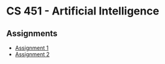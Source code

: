 # CS 451 - Artificial Intelligence

## Assignments

- [Assignment 1](assignments/assignment-1/)
- [Assignment 2](assignments/assignment-2/)
